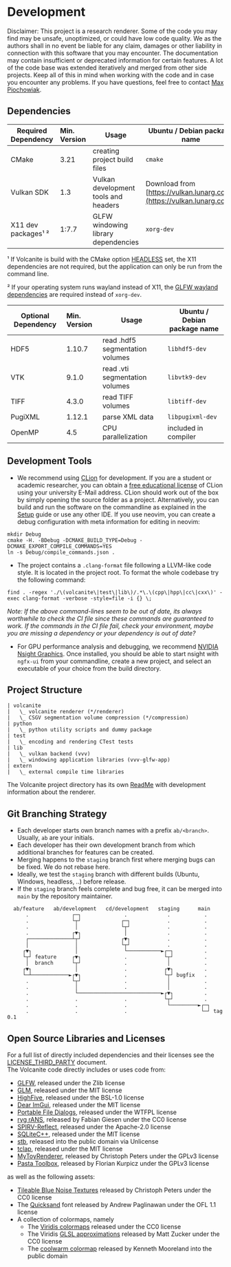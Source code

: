 # Development

Disclaimer: This project is a research renderer.
Some of the code you may find may be unsafe, unoptimized, or could have low code quality.
We as the authors shall in no event be liable for any claim, damages or other liability in connection with this software
that you may encounter.
The documentation may contain insufficient or deprecated information for certain features.
A lot of the code base was extended iteratively and merged from other side projects.
Keep all of this in mind when working with the code and in case you encounter any problems.
If you have questions, feel free to contact [Max Piochowiak](mailto:max.piochowiak@kit.edu).

## Dependencies

| Required Dependency | Min. Version | Usage                                 | Ubuntu / Debian package name                                           |
|---------------------|:-------------|---------------------------------------|------------------------------------------------------------------------|
| CMake               | 3.21         | creating project build files          | `cmake`                                                                |
| Vulkan SDK          | 1.3          | Vulkan development tools and headers  | Download from [https://vulkan.lunarg.com/](https://vulkan.lunarg.com/) |
| X11 dev packages¹ ² | 1:7.7        | GLFW windowing library dependencies   | `xorg-dev`                                                             |

¹ If Volcanite is build with the CMake option [HEADLESS](Setup.md#headless-builds) set, the X11 dependencies are not
required, but the application can only be run from the command line.

² If your operating system runs wayland instead of 
X11, the [GLFW wayland dependencies](https://www.glfw.org/docs/3.3/compile.html#compile_deps_wayland) are required
instead of `xorg-dev`.

| Optional Dependency | Min. Version | Usage                                   | Ubuntu / Debian package name  |
|---------------------|:-------------|-----------------------------------------|-------------------------------|
| HDF5                | 1.10.7       | read .hdf5 segmentation volumes         | `libhdf5-dev`                 |
| VTK                 | 9.1.0        | read .vti segmentation volumes          | `libvtk9-dev`                 |
| TIFF                | 4.3.0        | read TIFF volumes                       | `libtiff-dev`                 |
| PugiXML             | 1.12.1       | parse XML data                          | `libpugixml-dev`              |
| OpenMP              | 4.5          | CPU parallelization                     | included in compiler          |


## Development Tools

* We recommend using [CLion](https://www.jetbrains.com/clion/) for development.
  If you are a student or academic researcher, you can obtain a [free educational license](https://www.jetbrains.com/community/education/) of CLion using your university E-Mail address.
  CLion should work out of the box by simply opening the source folder as a project.
  Alternatively, you can build and run the software on the commandline as explained in the [Setup](Setup.md) guide or use any other IDE.
  If you use neovim, you can create a debug configuration with meta information for editing in neovim:
```
mkdir Debug
cmake -H. -BDebug -DCMAKE_BUILD_TYPE=Debug -DCMAKE_EXPORT_COMPILE_COMMANDS=YES
ln -s Debug/compile_commands.json .
```

* The project contains a `.clang-format` file following a LLVM-like code style. It is located in the project root.
  To format the whole codebase try the following command:
```
find . -regex './\(volcanite\|test\|lib\)/.*\.\(cpp\|hpp\|cc\|cxx\)' -exec clang-format -verbose -style=file -i {} \;
```

*Note: If the above command-lines seem to be out of date, its always worthwhile to check the CI file since these commands
are guaranteed to work. If the commands in the CI file fail, check your environment, maybe you are missing a dependency
or your dependency is out of date?*

* For GPU performance analysis and debugging, we recommend [NVIDIA Nsight Graphics](https://developer.nvidia.com/nsight-graphics).
  Once installed, you should be able to start nsight with `ngfx-ui` from your commandline, create a new project, and select an executable of your choice from the build directory.

## Project Structure

```
| volcanite
|   \_ volcanite renderer (*/renderer)
|   \_ CSGV segmentation volume compression (*/compression) 
| python
|   \_ python utility scripts and dummy package
| test
|   \_ encoding and rendering CTest tests
| lib
|   \_ vulkan backend (vvv)
|   \_ windowing application libraries (vvv-glfw-app)
| extern
|   \_ external compile time libraries
```

The Volcanite project directory has its own [ReadMe](../volcanite/ReadMe.md) with development information about the renderer.


## Git Branching Strategy

* Each developer starts own branch names with a prefix `ab/<branch>`. Usually, `ab` are your initials.
* Each developer has their own development branch from which additional branches for features can be created.
* Merging happens to the `staging` branch first where merging bugs can be fixed. We do not rebase here.
* Ideally, we test the `staging` branch with different builds (Ubuntu, Windows, headless, ..) before release.
* If the `staging` branch feels complete and bug free, it can be merged into `main` by the repository maintainer.

```
  ab/feature   ab/development   cd/development   staging      main
      .              ┌─┐              .             .           .
      .              └┬┘             ┌─┐            .           .
      .               │              └┬┘            .           .
      .              ┌▼┐              │             .           .
      ┌──────────────┴┬┘             ┌▼┐            .           .
      │               │              └┬┘            .           .
     ┌▼┐              │               └───────────►┌─┐          .
     └┬┘ feature     ┌▼┐              .            └┬┘          .
      │  branch      └┬┘              .             │           .
     ┌▼┐              │               .            ┌▼┐          .
     └─┴────────────►┌▼┐              .            └┬┘ bugfix   .
      .              └┬┘              .             │           .
      .               │               .             │           .
      .               └───────────────────────────►┌▼┐          .
      .               .               .            └┬┘          .
      .               .               .             └─────────►┌─┐
      .               .               .                        └─┘ tag 0.1
```

## Open Source Libraries and Licenses

For a full list of directly included dependencies and their licenses
see the [LICENSE_THIRD_PARTY](../volcanite/package_assets/LICENSE_THIRD_PARTY.txt) document.  
The Volcanite code directly includes or uses code from:
* [GLFW](https://github.com/glfw/glfw), released under the Zlib license
* [GLM](https://github.com/g-truc/glm), released under the MIT license
* [HighFive](https://github.com/BlueBrain/HighFive?tab=readme-ov-file), released under the BSL-1.0 license
* [Dear ImGui](https://github.com/ocornut/imgui), released under the MIT license
* [Portable File Dialogs](https://github.com/samhocevar/portable-file-dialogs), released under the WTFPL license
* [ryg rANS](https://github.com/rygorous/ryg_rans), released by Fabian Giesen under the CC0 license
* [SPIRV-Reflect](https://github.com/KhronosGroup/SPIRV-Reflect), released under the Apache-2.0 license
* [SQLiteC++](https://github.com/SRombauts/SQLiteCpp), released under the MIT license
* [stb](https://github.com/nothings/stb), released into the public domain via Unlicense
* [tclap](https://tclap.sourceforge.net/), released under the MIT license
* [MyToyRenderer](https://github.com/MomentsInGraphics/vulkan_renderer), released by Christoph Peters under the GPLv3 license 
* [Pasta Toolbox](https://github.com/pasta-toolbox/), released by Florian Kurpicz under the GPLv3 license

as well as the following assets:
* [Tileable Blue Noise Textures](http://momentsingraphics.de/BlueNoise.html) released by Christoph Peters under the CC0 license
* The [Quicksand](https://fonts.google.com/specimen/Quicksand) font released by Andrew Paglinawan under the OFL 1.1 license
* A collection of colormaps, namely
  * The [Viridis colormaps](https://bids.github.io/colormap/) released under the CC0 license
  * The Viridis [GLSL approximations](https://www.shadertoy.com/view/WlfXRN) released by Matt Zucker under the CC0 license
  * The [coolwarm colormap](https://www.kennethmoreland.com/color-advice/) released by Kenneth Mooreland into the public domain

<!---
[ToDo]

See also the [Volcanite Project ReadMe](../volcanite/ReadMe.md)

Notes to include:

* CMake build
  * selecting optional libraries
  * packaging / installing
* VVV Framework
  * Pass abstraction
  * Synchronization Primitives
  * Shader management: reflections, SPIRV compilation,
  * GUI / parameter interface
  * Shader utilities: random numbers and noise, transfer functions,
  * Volume resources and readers
* Volcanite
  * general architecture, functionality and principles
  * compressed segmentation volumes and GPU caches (Paper)
  * csgv_renderer Shader walkthrough
* Other executables
  * compression development renderer
  * brick viewer
* Debugging and Analysis
  * Enabling the Address Sanitizer
  * Using NVIDIA nsight
  * debugPrintfEXT in shaders
  * Performance Analysis
    * MiniTimer
    * GPU: nsight, ctx->debugMarker, Performance Counters, ..
    * Automation: quick and dirty tips and tricks 
-->